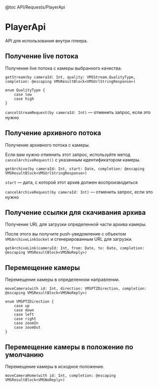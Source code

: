 @toc API/Requests/PlayerApi

# PlayerApi #

API для использования внутри плеера.


## Получение live потока

Получение live потока с камеры выбранного качества.

```
getStream(by cameraId: Int, quality: VMSStream.QualityType, completion: @escaping VMSResultBlock<VMSUrlStringResponse>)

enum QualityType {
    case low
    case high
}
```

`cancelStreamRequest(by cameraId: Int)` — отменить запрос, если это нужно


## Получение архивного потока

Получение архивного потока с камеры.

Если вам нужно отменить этот запрос, используйте метод `cancelArchiveRequest()` с указанным идентификатором камеры.

```
getArchive(by cameraId: Int, start: Date, completion: @escaping VMSResultBlock<VMSUrlStringResponse>)
```

`start` — дата, с которой этот архив должен воспроизводиться

`cancelArchiveRequest(by cameraId: Int)` — отменить запрос, если это нужно


## Получение ссылки для скачивания архива

Получение URL для загрузки определенной части архива камеры.

После этого вы получите push-уведомление с объектом `VMSArchiveLinkSocket` и сгенерированным URL для загрузки.

```
getArchiveLink(cameraId: Int, from: Date, to: Date, completion: @escaping VMSResultBlock<VMSNoReply>)
```

## Перемещение камеры

Перемещение камеры в определенном направлении.

```
moveCamera(with id: Int, direction: VMSPTZDirection, completion: @escaping VMSResultBlock<VMSNoReply>)

enum VMSPTZDirection {
    case up
    case down
    case left
    case right
    case zoomIn
    case zoomOut
}
```

## Перемещение камеры в положение по умолчанию

Перемещение камеры в исходное положение.

```
moveCameraHome(with id: Int, completion: @escaping VMSResultBlock<VMSNoReply>)
```

